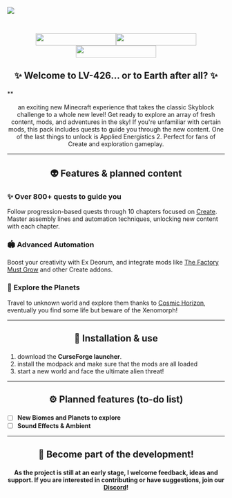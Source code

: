 <a href="https://legacy.curseforge.com/minecraft/modpacks/beyond-sky" rel="nofollow"><img src="https://github.com/user-attachments/assets/086cf518-30cc-4b30-bfa6-0ef6432897cd">

<br/>
<p align="center"><a href="https://dsc.gg/britakeestudios" rel="nofollow"><img src="https://img.shields.io/discord/1337885670475300865?style=for-the-badge&logo=discord&logoColor=fff&label=Britakee Studios&labelColor=0c1323&color=f97044" width="186" height="28"></a><a href="https://curseforge.com/minecraft/modpacks/alien-earth" rel="nofollow"><img src="https://img.shields.io/curseforge/game-versions/856978?style=for-the-badge&logo=curseforge&label=Version&labelColor=0c1323&color=f97044" width="186" height="28"></a><a href="https://ko-fi.com/britakee" rel="nofollow"><img src="https://img.shields.io/static/v1?label=ko-fi&amp;message=Buy me a coffee&amp;color=f97044&amp;labelColor=0c1323&amp;style=for-the-badge&amp;logo=kofi&amp;logoColor=fff" alt="" width="186" height="28"></a>
<br/>

## <p align="center">✨ Welcome to LV-426... or to Earth after all? ✨
**<p align="center">an exciting new Minecraft experience that takes the classic Skyblock challenge to a whole new level! Get ready to explore an array of fresh content, mods, and adventures in the sky! If you're unfamiliar with certain mods, this pack includes quests to guide you through the new content. One of the last things to unlock is Applied Energistics 2. Perfect for fans of Create and exploration gameplay.

---

## <p align="center">👽 Features & planned content

### ✨ **Over 800+ quests to guide you**
Follow progression-based quests through 10 chapters focused on <span style="text-decoration:underline">Create</span>. Master assembly lines and automation techniques, unlocking new content with each chapter.

### 🏟️ **Advanced Automation**
Boost your creativity with Ex Deorum, and integrate mods like <span style="text-decoration:underline">The Factory Must Grow</span> and other Create addons.

### 🌌 **Explore the Planets**
Travel to unknown world and explore them thanks to <span style="text-decoration:underline">Cosmic Horizon</span>, eventually you find some life but beware of the Xenomorph!

---

## <p align="center">🚀 Installation & use
1. download the **CurseForge launcher**.
2. install the modpack and make sure that the mods are all loaded
3. start a new world and face the ultimate alien threat!

---

## <p align="center">⚙ Planned features (to-do list)
- [ ] **New Biomes and Planets to explore**
- [ ] **Sound Effects & Ambient**

---

## <p align="center">🌟 Become part of the development!
**<p align="center">As the project is still at an early stage, I welcome feedback, ideas and support. If you are interested in contributing or have suggestions, join our [Discord](https://dsc.gg/britakeestudios)!**
